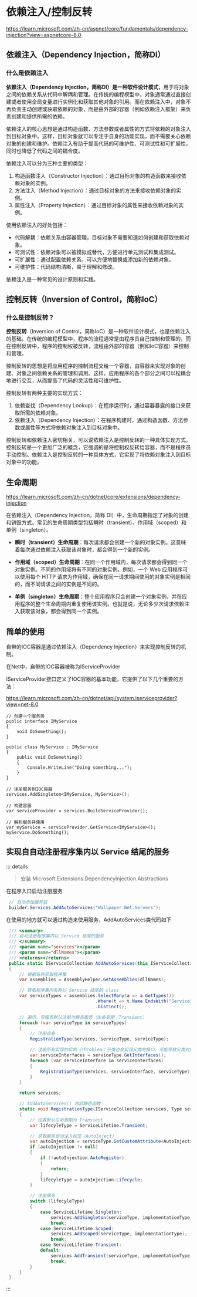  
# 依赖注入/控制反转

https://learn.microsoft.com/zh-cn/aspnet/core/fundamentals/dependency-injection?view=aspnetcore-8.0

## 依赖注入（Dependency Injection，简称DI）

### 什么是依赖注入

**依赖注入（Dependency Injection，简称DI）是一种软件设计模式**，用于将对象之间的依赖关系从代码中解耦和管理。在传统的编程模型中，对象通常通过直接创建或者使用全局变量进行实例化和获取其他对象的引用。而在依赖注入中，对象不再负责主动创建或获取依赖的对象，而是由外部的容器（例如依赖注入框架）来负责创建和提供所需的依赖。

依赖注入的核心思想是通过构造函数、方法参数或者属性的方式将依赖的对象注入到目标对象中。这样，目标对象就可以专注于自身的功能实现，而不需要关心依赖对象的创建和维护。依赖注入有助于提高代码的可维护性、可测试性和可扩展性，同时也降低了代码之间的耦合度。

依赖注入可以分为三种主要的类型：
1. 构造函数注入（Constructor Injection）：通过目标对象的构造函数来接收依赖对象的实例。
2. 方法注入（Method Injection）：通过目标对象的方法来接收依赖对象的实例。
3. 属性注入（Property Injection）：通过目标对象的属性来接收依赖对象的实例。

使用依赖注入的好处包括：
- 代码解耦：依赖关系由容器管理，目标对象不需要知道如何创建和获取依赖对象。
- 可测试性：依赖对象可以被模拟或替代，方便进行单元测试和集成测试。
- 可扩展性：通过配置依赖关系，可以方便地替换或添加新的依赖对象。
- 可维护性：代码结构清晰，易于理解和修改。

依赖注入是一种常见的设计原则和实践。


## 控制反转（Inversion of Control，简称IoC）

### 什么是控制反转？
**控制反转**（Inversion of Control，简称IoC）是一种软件设计模式，也是依赖注入的基础。在传统的编程模型中，程序的流程通常是由程序员自己控制和管理的，而在控制反转中，程序的控制权被反转，流程由外部的容器（例如IoC容器）来控制和管理。

控制反转的思想是将应用程序的控制流程交给一个容器，由容器来实现对象的创建、对象之间依赖关系的管理和调用。这样，应用程序的各个部分之间可以松耦合地进行交互，从而提高了代码的灵活性和可维护性。

控制反转有两种主要的实现方式：
1. 依赖查找（Dependency Lookup）：在程序运行时，通过容器暴露的接口来获取所需的依赖对象。
2. 依赖注入（Dependency Injection）：在程序构建时，通过构造函数、方法参数或属性等方式将依赖对象注入到目标对象中。

控制反转和依赖注入密切相关，可以说依赖注入是控制反转的一种具体实现方式。控制反转是一个更加广泛的概念，它强调的是将控制权反转给容器，而不是程序员手动控制。依赖注入是控制反转的一种具体方式，它实现了将依赖对象注入到目标对象中的功能。

## 生命周期

https://learn.microsoft.com/zh-cn/dotnet/core/extensions/dependency-injection


在依赖注入（Dependency Injection，简称 DI）中，生命周期指定了对象的创建和销毁方式。常见的生命周期类型包括瞬时（transient）、作用域（scoped）和单例（singleton）。

- **瞬时（transient）生命周期**：每次请求都会创建一个新的对象实例。这意味着每次通过依赖注入获取该对象时，都会得到一个新的实例。

- **作用域（scoped）生命周期**：在同一个作用域内，每次请求都会得到同一个对象实例。不同的作用域将有不同的对象实例。例如，一个 Web 应用程序可以使用每个 HTTP 请求为作用域，确保在同一请求期间使用的对象实例是相同的，而不同请求之间的实例是不同的。

- **单例（singleton）生命周期**：整个应用程序只会创建一个对象实例，并在应用程序的整个生命周期内重复使用该实例。也就是说，无论多少次请求依赖注入获取该对象，都会得到同一个实例。
<!-- 
要指定对象的生命周期，你需要根据所使用的 DI 容器来配置。下面以 ASP.NET Core 中的 DI 容器为例，演示如何指定不同的生命周期：

```csharp
// 注册服务时指定生命周期
services.AddTransient<IMyService, MyService>(); // 瞬时生命周期
services.AddScoped<IMyService, MyService>(); // 作用域生命周期
services.AddSingleton<IMyService, MyService>(); // 单例生命周期
```

在上述代码中，`IMyService` 是接口，`MyService` 是实现该接口的类。通过 `AddTransient`、`AddScoped` 和 `AddSingleton` 方法可以分别将服务注册为瞬时生命周期、作用域生命周期和单例生命周期。

然后，在需要使用该服务的地方，可以通过构造函数注入或属性注入的方式获取对象实例：

```csharp
// 构造函数注入
public class MyController
{
    private readonly IMyService _myService;

    public MyController(IMyService myService)
    {
        _myService = myService;
    }

    // ...
}

// 属性注入
public class MyController
{
    [Inject]
    private IMyService _myService { get; set; }

    // ...
}
```

通过 DI 容器会自动解析依赖关系，并根据所指定的生命周期创建和提供相应的对象实例。 -->

## 简单的使用

自带的IOC容器是通过依赖注入（Dependency Injection）来实现控制反转的机制。

在Net中，自带的IOC容器被称为IServiceProvider

IServiceProvider接口定义了IOC容器的基本功能，它提供了以下几个重要的方法：

https://learn.microsoft.com/zh-cn/dotnet/api/system.iserviceprovider?view=net-8.0

```
// 创建一个服务类
public interface IMyService
{
    void DoSomething();
}

public class MyService : IMyService
{
    public void DoSomething()
    {
        Console.WriteLine("Doing something...");
    }
}

// 注册服务到IOC容器 
services.AddSingleton<IMyService, MyService>();

// 构建容器
var serviceProvider = services.BuildServiceProvider();

// 解析服务并使用
var myService = serviceProvider.GetService<IMyService>();
myService.DoSomething();

```

## 实现自自动注册程序集内以 Service 结尾的服务
 
::: details




> 安装 Microsoft.Extensions.DependencyInjection.Abstractions
    
在程序入口启动注册服务 
 ```csharp
  // 自动添加服务层
  builder.Services.AddAutoServices("Wallpaper.Net.Servers");
```
在使用的地方就可以通过构造来使用服务，AddAutoServices类代码如下 
```csharp
 /// <summary>
 /// 自动注册程序集内以 Service 结尾的服务
 /// </summary>
 /// <param name="services"></param>
 /// <param name="dllNames"></param>
 /// <returns></returns>
 public static IServiceCollection AddAutoServices(this IServiceCollection services, params string[] dllNames)
 {
     // 根据名称获取程序集
     var assemblies = AssemblyHelper.GetAssemblies(dllNames);

     // 获取程序集内名称以 Service 结尾的 class
     var serviceTypes = assemblies.SelectMany(a => a.GetTypes())
                                  .Where(t => t.Name.EndsWith("Service") && t.IsClass && !t.IsAbstract)
                                  .Distinct();

     // 遍历，将服务默认注册为瞬态服务（生命周期：Transient）
     foreach (var serviceType in serviceTypes)
     {
         // 注册自身
         RegistrationType(services, serviceType, serviceType);

         // 注册所有实现的实例（!Problem：子类也会实现父类的接口，可能导致父类对接口的实现被覆盖）
         var serviceInterfaces = serviceType.GetInterfaces();
         foreach (var serviceInterface in serviceInterfaces)
         {
             RegistrationType(services, serviceInterface, serviceType);
         }
     }

     return services;

     // AddAutoServices() 内部静态函数
     static void RegistrationType(IServiceCollection services, Type serviceType, Type implementationType)
     {
         // 设置默认生命周期为 Transient
         var lifecyleType = ServiceLifetime.Transient;

         // 获取服务自动注入标签（AutoInject）
         var autoInjection = serviceType.GetCustomAttribute<AutoInjectionAttribute>();
         if (autoInjection != null)
         {
             if (!autoInjection.AutoRegister)
             {
                 return;
             }
             lifecyleType = autoInjection.Lifecycle;
         }

         // 注册服务
         switch (lifecyleType)
         {
             case ServiceLifetime.Singleton:
                 services.AddSingleton(serviceType, implementationType);
                 break;
             case ServiceLifetime.Scoped:
                 services.AddScoped(serviceType, implementationType);
                 break;
             case ServiceLifetime.Transient:
             default:
                 services.AddTransient(serviceType, implementationType);
                 break;
         }
     }
 }

```
:::